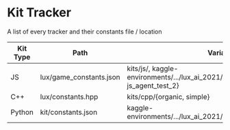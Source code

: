 # Kit Tracker

A list of every tracker and their constants file / location

| Kit Type | Path                    | Variants and Locations                                       |
| -------- | ----------------------- | ------------------------------------------------------------ |
| JS       | lux/game_constants.json | kits/js/, kaggle-environments/.../lux_ai_2021/test_agents/{js_agent_test_1, js_agent_test_2} |
| C++      | lux/constants.hpp       | kits/cpp/{organic, simple}                                   |
| Python   | kit/constants.json      | kaggle-environments/.../lux_ai_2021/test_agents/python/kit/game_constants.json |

